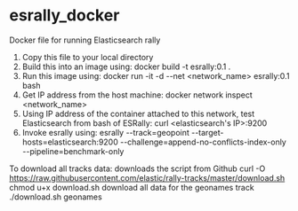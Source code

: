 # esrally_docker
Docker file for running Elasticsearch rally

1. Copy this file to your local directory
2. Build this into an image using: docker build -t esrally:0.1 .
3. Run this image using: docker run -it -d --net <network_name> esrally:0.1 bash
4. Get IP address from the host machine: docker network inspect <network_name> 
5. Using IP address of the container attached to this network, test Elasticsearch from bash of ESRally: curl <elasticsearch's IP>:9200
6. Invoke esrally using: esrally --track=geopoint --target-hosts=elasticsearch:9200 --challenge=append-no-conflicts-index-only --pipeline=benchmark-only 


To download all tracks data:
downloads the script from Github
curl -O https://raw.githubusercontent.com/elastic/rally-tracks/master/download.sh
chmod u+x download.sh
download all data for the geonames track
./download.sh geonames
